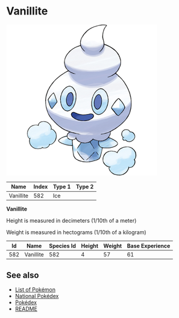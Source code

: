 # Vanillite


![Vanillite](images/582.png)

| **Name** | **Index** | **Type 1** | **Type 2** |
|----|----|----|----|
| Vanillite | 582 | Ice  |  |

**Vanillite** 


Height is measured in decimeters (1/10th of a meter)

Weight is measured in hectograms (1/10th of a kilogram)

| **Id** | **Name** | **Species Id** | **Height** | **Weight** | **Base Experience** |
|--------|----------|----------------|------------|------------|---------------------|
| 582 | Vanillite | 582 | 4 | 57 | 61 |


## See also

- [List of Pokémon](../pokemon.md)
- [National Pokédex](../national_pokedex.md)
- [Pokédex](../pokedex.md)
- [README](../README.md)
